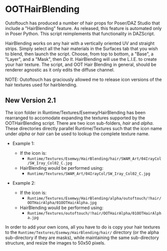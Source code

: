 # OOTHairBlending
Outoftouch has produced a number of hair props for Poser/DAZ Studio that include a "HairBlending" feature.
As released, this feature is automated only in Poser Python. This script reimplements that functionality in
DAZScript.

HairBlending works on any hair with a vertically oriented UV and straight strips. Simply select all the hair
materials in the Surfaces tab that you wish to blend, then launch the script. Choose, from top to bottom,
a "Base", a "Layer", and a "Mask", then *Do It*. HairBlending will use the L.I.E. to create your hair texture.
The script, and OOT Hair Blending in general, should be renderer agnostic as it only edits the diffuse channel.

NOTE: Outoftouch has graciously allowed me to release icon versions of the hair textures used for hairblending.

## New Version 2.1
The icon folder in Runtime/Textures/Esemwy/HairBlending has been rearranged to accomodate expanding the
textures supported by the OOTHairBlending script. There are two icon sub-folders, *hair* and *alpha*. These
directories directly parallel Runtime/Textures such that the icon name under *alpha* or *hair* can be used to
lookup the complete texture name.

*    Example 1:
        * If the icon is: 
            * `Runtime/Textures/Esemwy/HairBlending/hair/SWAM_Art/04IrayCol/SW_Iray_Col02_C.jpg`
        * HairBlending would be performed using:
            * `Runtime/Textures/SWAM_Art/04IrayCol/SW_Iray_Col02_C.jpg`

*    Example 2:
        * If the icon is: 
            * `Runtime/Textures/Esemwy/HairBlending/alpha/outoftouch/!hair/OOTHairAlpha/01OOTHairAlpha.jpg`
        * HairBlending would be performed using:
            * `Runtime/Textures/outoftouch/!hair/OOTHairAlpha/01OOTHairAlpha.jpg`

In order to add your own icons, all you have to do is copy your hair textures to the `Runtime/Textures/Esemwy/HairBlending/hair/`
directory (or the alpha sub-directory if they are masks), while maintaining the same sub-directory structure,
and resize the images to 50x50 pixels.